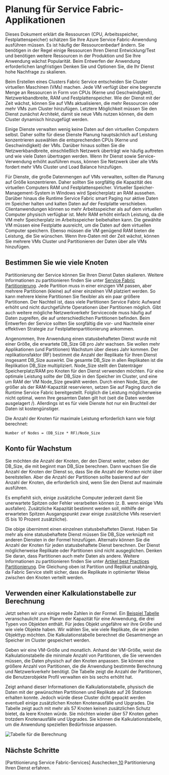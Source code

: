 <properties
   pageTitle="Planung für Service Fabric apps | Microsoft Azure"
   description="Beschreibt das Identifizieren von Compute-Knoten für einen Service Fabric-Anwendung erforderlich"
   services="service-fabric"
   documentationCenter=".net"
   authors="mani-ramaswamy"
   manager="markfuss"
   editor=""/>

<tags
   ms.service="service-fabric"
   ms.devlang="dotnet"
   ms.topic="article"
   ms.tgt_pltfrm="NA"
   ms.workload="NA"
   ms.date="09/14/2016"
   ms.author="subramar"/>


# <a name="capacity-planning-for-service-fabric-applications"></a>Planung für Service Fabric-Applikationen


Dieses Dokument erklärt die Ressourcen (CPU, Arbeitsspeicher, Festplattenspeicher) schätzen Sie Ihre Azure Service Fabric-Anwendung ausführen müssen. Es ist häufig der Ressourcenbedarf ändern. Sie benötigen in der Regel einige Ressourcen Ihren Dienst Entwicklung/Test und benötigen weitere Ressourcen in der Produktion und Sie Ihre Anwendung wächst Popularität. Beim Entwerfen der Anwendung erforderlichen langfristigen Denken Sie und Optionen Sie, die Ihr Dienst hohe Nachfrage zu skalieren.

 Beim Erstellen eines Clusters Fabric Service entscheiden Sie Cluster virtuellen Maschinen (VMs) machen. Jede VM verfügt über eine begrenzte Menge an Ressourcen in Form von CPUs (Kerne und Geschwindigkeit), Netzwerkbandbreite, RAM und Festplattenspeicher. Wie der Dienst mit der Zeit wächst, können Sie auf VMs aktualisieren, die mehr Ressourcen oder mehr VMs zum Cluster hinzufügen. Letztere Möglichkeit müssen Sie den Dienst zunächst Architekt, damit sie neue VMs nutzen können, die dem Cluster dynamisch hinzugefügt werden.

Einige Dienste verwalten wenig keine Daten auf den virtuellen Computern selbst. Daher sollte für diese Dienste Planung hauptsächlich auf Leistung konzentrieren auswählen die entsprechenden CPUs (Kerne und Geschwindigkeit) der VMs. Darüber hinaus sollten Sie die Netzwerkbandbreite, einschließlich Netzwerk überträgt wie häufig auftreten und wie viele Daten übertragen werden. Wenn Ihr Dienst sowie Service-Verwendung erhöht ausführen muss, können Sie Netzwerk über alle VMs fordert mehr VMs Cluster und Load Balance hinzufügen.

Für Dienste, die große Datenmengen auf VMs verwalten, sollten die Planung auf Größe konzentrieren. Daher sollten Sie sorgfältig die Kapazität des virtuellen Computers RAM und Festplattenspeicher. Virtueller Speicher-Management-System in Windows wird Speicherplatz an RAM aussehen. Darüber hinaus die Runtime Service Fabric smart Paging nur aktive Daten im Speicher halten und kalten Daten auf der Festplatte verschieben. Clientanwendungen können so mehr Arbeitsspeicher als auf dem virtuellen Computer physisch verfügbar ist. Mehr RAM erhöht einfach Leistung, da die VM mehr Speicherplatz im Arbeitsspeicher beibehalten kann. Die gewählte VM müssen eine Festplatte ausreicht, um die Daten auf dem virtuellen Computer speichern. Ebenso müssen die VM genügend RAM bieten die Leistung, die Sie wünschen. Wenn Ihre-Daten mit der Zeit wächst, können Sie mehrere VMs Cluster und Partitionieren der Daten über alle VMs hinzufügen.

## <a name="determine-how-many-nodes-you-need"></a>Bestimmen Sie wie viele Knoten

Partitionierung der Service können Sie Ihren Dienst Daten skalieren. Weitere Informationen zu partitionieren finden Sie unter [Service Fabric Partitionierung](service-fabric-concepts-partitioning.md). Jede Partition muss in einer einzigen VM passen, aber mehrere Partitionen (kleine) auf einer einzelnen VM platziert werden. So kann mehrere kleine Partitionen Sie flexibler als ein paar größere Partitionen. Der Nachteil ist, dass viele Partitionen Service Fabric Aufwand erhöht und nicht durchgeführte Operationen über Partitionen möglich. Gibt auch weitere mögliche Netzwerkverkehr Servicecode muss häufig auf Daten zugreifen, die auf unterschiedlichen Partitionen befinden. Beim Entwerfen der Service sollten Sie sorgfältig die vor- und Nachteile einer effektiven Strategie zur Festplattenpartitionierung ankommen.

Angenommen, Ihre Anwendung einen statusbehafteten Dienst wurde mit einer Größe, die erwartete DB_Size GB pro Jahr wachsen. Sie wollen mehr Applikationen (und Partitionen) Wachstum über dieses Jahr kommen.  Der replikationsfaktor (RF) bestimmt die Anzahl der Replikate für Ihren Dienst insgesamt DB_Size auswirkt. Die gesamte DB_Size in allen Replikaten ist die Replikation DB_Size multipliziert.  Node_Size stellt den Datenträger Speicherplatz/RAM pro Knoten für den Dienst verwenden möchten. Für eine optimale Leistung sollte der DB_Size in den Speicher im Cluster, und eine um RAM der VM Node_Size gewählt werden. Durch einen Node_Size, der größer als der RAM-Kapazität reservieren, setzen Sie auf Paging durch die Runtime Service Fabric bereitgestellt. Folglich die Leistung möglicherweise nicht optimal, wenn Ihre gesamten Daten gilt hot (seit die Daten werden ausgelagert /). Allerdings ist es für viele Dienste hot nur ein Bruchteil der Daten ist kostengünstiger.

Die Anzahl der Knoten für maximale Leistung erforderlich kann wie folgt berechnet:

```
Number of Nodes = (DB_Size * RF)/Node_Size

```


## <a name="account-for-growth"></a>Konto für Wachstum

Sie möchten die Anzahl der Knoten, der den Dienst weiter, neben der DB_Size, die mit beginnt man DB_Size berechnen. Dann wachsen Sie die Anzahl der Knoten der Dienst so, dass Sie die Anzahl der Knoten nicht über bereitstellen. Aber die Anzahl der Partitionen sollte basierend auf der Anzahl der Knoten, die erforderlich sind, wenn Sie den Dienst auf maximale ausführen.

Es empfiehlt sich, einige zusätzliche Computer jederzeit damit Sie unerwartete Spitzen oder Fehler verarbeiten können (z. B. wenn einige VMs ausfallen).  Zusätzliche Kapazität bestimmt werden soll, mithilfe der erwarteten Spitzen Ausgangspunkt zwar einige zusätzliche VMs reserviert (5 bis 10 Prozent zusätzliche).

Die obige übernimmt einen einzelnen statusbehafteten Dienst. Haben Sie mehr als eine statusbehaftete Dienst müssen Sie DB_Size verknüpft mit anderen Diensten in der Formel hinzufügen. Alternativ können Sie die Anzahl der Knoten für jeden statusbehaftete Dienst berechnen.  Der Dienst möglicherweise Replikate oder Partitionen sind nicht ausgeglichen. Denken Sie daran, dass Partitionen auch mehr Daten als andere. Weitere Informationen zu partitionieren finden Sie unter [Artikel best Practices Partitionierung](service-fabric-concepts-partitioning.md). Die Gleichung oben ist Partition und Replikat unabhängig, da Fabric Service stellt sicher, dass die Replikate in optimierter Weise zwischen den Knoten verteilt werden.


## <a name="use-a-spreadsheet-for-cost-calculation"></a>Verwenden einer Kalkulationstabelle zur Berechnung

Jetzt sehen wir uns einige reelle Zahlen in der Formel. Ein [Beispiel Tabelle](https://servicefabricsdkstorage.blob.core.windows.net/publicrelease/SF%20VM%20Cost%20calculator-NEW.xlsx) veranschaulicht zum Planen der Kapazität für eine Anwendung, die drei Typen von Objekten enthält. Für jedes Objekt ungefähre wir ihre Größe und wie viele Objekte haben. Wir wählen Sie, wie viele Replikate, die wir jeden Objekttyp möchten. Die Kalkulationstabelle berechnet die Gesamtmenge an Speicher im Cluster gespeichert werden.

Geben wir eine VM-Größe und monatlich. Anhand der VM-Größe, weist die Kalkulationstabelle die minimale Anzahl von Partitionen, die Sie verwenden müssen, die Daten physisch auf den Knoten anpassen. Sie können eine größere Anzahl von Partitionen, die die Anwendung bestimmte Berechnung und Netzwerkverkehr benötigt. Die Tabelle zeigt die Anzahl der Partitionen, die Benutzerobjekte Profil verwalten ein bis sechs erhöht hat.

Zeigt anhand dieser Informationen die Kalkulationstabelle, physisch die Daten mit der gewünschten Partitionen und Replikate auf 26 Stationen erhalten konnte. Jedoch würde diese Cluster dicht gepackt werden eventuell einige zusätzlichen Knoten Knotenausfälle und Upgrades. Die Tabelle zeigt auch mit mehr als 57 Knoten keinen zusätzlichen Schutz bietet, da leere Knoten würde. Sie möchten wieder über 57 Knoten gehen trotzdem Knotenausfälle und Upgrades. Sie können die Kalkulationstabelle, um die Anwendung speziellen Bedürfnisse anpassen.   

![Tabelle für die Berechnung][Image1]



## <a name="next-steps"></a>Nächste Schritte

[Partitionierung Service Fabric-Services] Auschecken[ 10] Partitionierung Ihren Dienst erfahren.



<!--Image references-->
[Image1]: ./media/SF-Cost.png

<!--Link references--In actual articles, you only need a single period before the slash-->
[10]: service-fabric-concepts-partitioning.md
